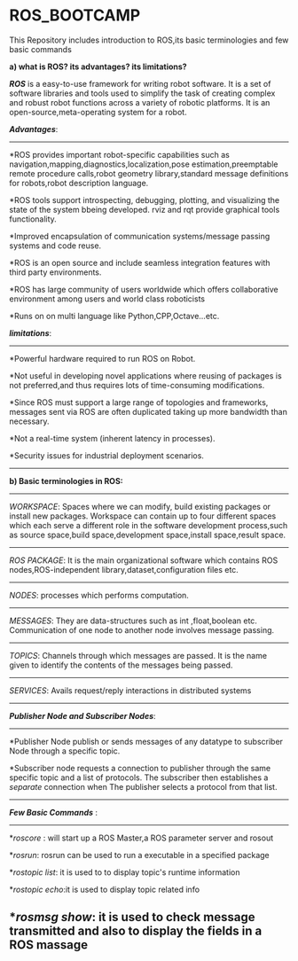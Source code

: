 # ROS_BOOTCAMP
This Repository includes introduction to ROS,its basic terminologies and few basic commands

**a) what is  ROS? its advantages? its limitations?**

***ROS*** is a easy-to-use framework for writing robot software. It is a set of software libraries and tools used to simplify the task of creating complex and robust robot functions across a variety of robotic platforms. It is an open-source,meta-operating system for a robot.

***Advantages***:

------------------

*ROS provides important robot-specific capabilities such as navigation,mapping,diagnostics,localization,pose estimation,preemptable remote procedure calls,robot geometry library,standard message definitions for robots,robot description language.

*ROS tools support introspecting, debugging, plotting, and visualizing the state of the system bbeing developed. rviz and rqt provide graphical tools functionality.

*Improved encapsulation of communication systems/message passing systems and code reuse.

*ROS is an open source and include seamless integration features with third party environments.

*ROS has large community of users worldwide which offers collaborative environment among users and world class roboticists

*Runs on on multi language like Python,CPP,Octave...etc.

***limitations***:

------------------

*Powerful hardware required to run ROS on Robot.

*Not useful in developing novel applications where reusing of packages is not preferred,and thus requires lots of time-consuming modifications.

*Since ROS must support a large range of topologies and frameworks, messages sent via ROS are often duplicated taking up more bandwidth than necessary.

*Not a real-time system (inherent latency in processes).

*Security issues for industrial deployment scenarios.

---------------------------------------------------------------------------------------------------------------------------------------------------------------------------------

**b) Basic terminologies in ROS:**

-----------------------------------

*WORKSPACE*: Spaces where we can modify, build existing packages or install new packages. Workspace  can contain up to four different spaces which each serve a different 	role in the software development process,such as source space,build space,development space,install space,result space.

---------------------------------------------------------------------------------------------------------------------------------------------------------------------------------

*ROS PACKAGE*: It is the main organizational software which contains ROS nodes,ROS-independent library,dataset,configuration files etc.

---------------------------------------------------------------------------------------------------------------------------------------------------------------------------------

*NODES*: processes which performs computation.

---------------------------------------------------------------------------------------------------------------------------------------------------------------------------------

*MESSAGES*: They are data-structures such as int ,float,boolean etc. Communication of one node to another node involves message passing.

---------------------------------------------------------------------------------------------------------------------------------------------------------------------------------

*TOPICS*: Channels through which messages are passed. It is the name given to identify the contents of the messages being passed.

---------------------------------------------------------------------------------------------------------------------------------------------------------------------------------

*SERVICES*: Avails request/reply interactions in distributed systems 

---------------------------------------------------------------------------------------------------------------------------------------------------------------------------------
***Publisher Node and Subscriber Nodes***:

----------------------------------------------------------

*Publisher Node publish or sends messages of any datatype to subscriber Node through a specific topic. 

*Subscriber node requests a connection to publisher through the same specific topic and a list of protocols. The subscriber then establishes a *separate* connection when The publisher  selects a protocol from that list.

-------------------------------------------------------------------------------------------------------------------------------------------

***Few Basic Commands*** :

----------------------------------------------------------------------------------------------------------------------------------------------

**roscore* : will start up a ROS Master,a ROS parameter server and  rosout

**rosrun*: rosrun can be used to run a executable in a specified package 

**rostopic list*: it is used to to display topic's runtime information

**rostopic echo*:it is used to display topic related info

**rosmsg show*: it is used to check message transmitted and also to display the fields in a ROS massage 
-----------------------------------------------------------------------------------------------------------------------------------------------------------------
